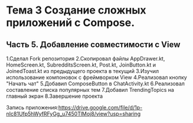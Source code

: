# Тема 3 Создание сложных приложений c Compose.
## Часть 5. Добавление совместимости с View

1.Сделал Fork репозитория
2.Скопировал файлы AppDrawer.kt, HomeScreen.kt, SubredditsScreen.kt, Post.kt, JoinButton.kt и JoinedToast.kt из предыдущего проекта в текущий
3.Изучил использование компоновок с фреймворком View
4.Реализовал кнопку "Начать чат"
5.Добавил ComposeButton в ChatActivity.kt
6.Реализовал составление списка популярных тем
7.Добавил TrendingTopics на главный экран
8.Завершение проекта

Запись приложения:https://drive.google.com/file/d/1p-nIc81Ufp5hWyfRFyGg_u7450TlMoj8/view?usp=sharing
